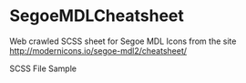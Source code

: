 # SegoeMDLCheatsheet
Web crawled SCSS sheet for Segoe MDL Icons from the site <a href="http://modernicons.io/segoe-mdl2/cheatsheet/">http://modernicons.io/segoe-mdl2/cheatsheet/</a>


SCSS File Sample

<script src="https://gist.github.com/asitparida/a29770a4ccabf4697edcf9d0d354e469.js"></script>
